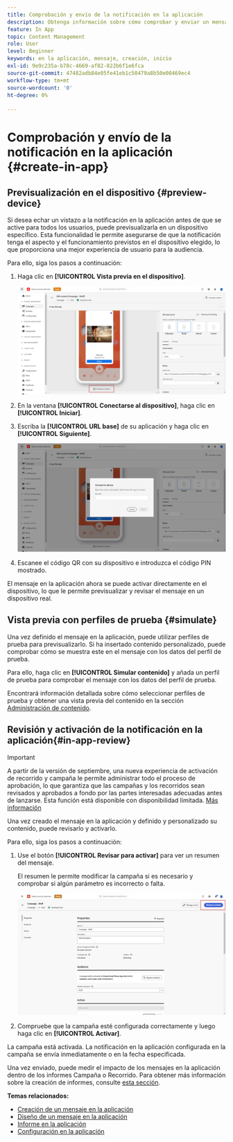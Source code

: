 ```yaml
---
title: Comprobación y envío de la notificación en la aplicación
description: Obtenga información sobre cómo comprobar y enviar un mensaje en la aplicación en Journey Optimizer
feature: In App
topic: Content Management
role: User
level: Beginner
keywords: en la aplicación, mensaje, creación, inicio
exl-id: 9e9c235a-b78c-4669-af82-822b6f1e6fca
source-git-commit: 47482adb84e05fe41eb1c50479a8b50e00469ec4
workflow-type: tm+mt
source-wordcount: '0'
ht-degree: 0%

---
```


# Comprobación y envío de la notificación en la aplicación {#create-in-app}

## Previsualización en el dispositivo {#preview-device}

Si desea echar un vistazo a la notificación en la aplicación antes de que se active para todos los usuarios, puede previsualizarla en un dispositivo específico. Esta funcionalidad le permite asegurarse de que la notificación tenga el aspecto y el funcionamiento previstos en el dispositivo elegido, lo que proporciona una mejor experiencia de usuario para la audiencia.

Para ello, siga los pasos a continuación:

1. Haga clic en **[!UICONTROL Vista previa en el dispositivo]**.

   ![](assets/in_app_create_6.png)

1. En la ventana **[!UICONTROL Conectarse al dispositivo]**, haga clic en **[!UICONTROL Iniciar]**.

1. Escriba la **[!UICONTROL URL base]** de su aplicación y haga clic en **[!UICONTROL Siguiente]**.

   ![](assets/in_app_create_7.png)

1. Escanee el código QR con su dispositivo e introduzca el código PIN mostrado.

El mensaje en la aplicación ahora se puede activar directamente en el dispositivo, lo que le permite previsualizar y revisar el mensaje en un dispositivo real.

## Vista previa con perfiles de prueba {#simulate}

Una vez definido el mensaje en la aplicación, puede utilizar perfiles de prueba para previsualizarlo. Si ha insertado contenido personalizado, puede comprobar cómo se muestra este en el mensaje con los datos del perfil de prueba.

Para ello, haga clic en **[!UICONTROL Simular contenido]** y añada un perfil de prueba para comprobar el mensaje con los datos del perfil de prueba.

Encontrará información detallada sobre cómo seleccionar perfiles de prueba y obtener una vista previa del contenido en la sección [Administración de contenido](../content-management/preview-test.md).

## Revisión y activación de la notificación en la aplicación{#in-app-review}

>[!IMPORTANT]
>
>A partir de la versión de septiembre, una nueva experiencia de activación de recorrido y campaña le permite administrar todo el proceso de aprobación, lo que garantiza que las campañas y los recorridos sean revisados y aprobados a fondo por las partes interesadas adecuadas antes de lanzarse. Esta función está disponible con disponibilidad limitada. [Más información](../test-approve/gs-approval.md)

Una vez creado el mensaje en la aplicación y definido y personalizado su contenido, puede revisarlo y activarlo.

Para ello, siga los pasos a continuación:

1. Use el botón **[!UICONTROL Revisar para activar]** para ver un resumen del mensaje.

   El resumen le permite modificar la campaña si es necesario y comprobar si algún parámetro es incorrecto o falta.

   ![](assets/in_app_create_5.png)

1. Compruebe que la campaña esté configurada correctamente y luego haga clic en **[!UICONTROL Activar]**.

La campaña está activada. La notificación en la aplicación configurada en la campaña se envía inmediatamente o en la fecha especificada.

Una vez enviado, puede medir el impacto de los mensajes en la aplicación dentro de los informes Campaña o Recorrido. Para obtener más información sobre la creación de informes, consulte [esta sección](../reports/campaign-global-report-cja-inapp.md).

**Temas relacionados:**

* [Creación de un mensaje en la aplicación ](create-in-app.md)
* [Diseño de un mensaje en la aplicación](design-in-app.md)
* [Informe en la aplicación](../reports/campaign-global-report-cja-inapp.md)
* [Configuración en la aplicación](inapp-configuration.md)
